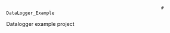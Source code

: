                                                               # DataLogger_Example
Datalogger example project
